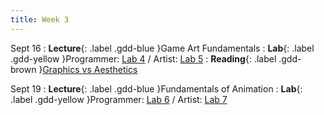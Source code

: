 ```yaml
---
title: Week 3
---
```


Sept 16
: **Lecture**{: .label .gdd-blue }Game Art Fundamentals
: **Lab**{: .label .gdd-yellow }Programmer: [Lab 4] / Artist: [Lab 5]
: **Reading**{: .label .gdd-brown }[Graphics vs Aesthetics]

Sept 19
: **Lecture**{: .label .gdd-blue }Fundamentals of Animation
: **Lab**{: .label .gdd-yellow }Programmer: [Lab 6] / Artist: [Lab 7]


<!-- [Game Art Fundamentals]: https://docs.google.com/presentation/d/18Z5mJ-LO84AU3PzaATqwU4cUpmeQOqvWrjUnXhDTi-E/edit?usp=sharing 
[Fundamentals of Animation]: https://docs.google.com/presentation/d/1Ik2nqnqBubvtusnuC8mWJD7H4SDaGyZlryWj_aJMCOU/edit?usp=sharing -->
 
[Lab 4]: ./../pages/labs/lab4/lab4
[Lab 5]: ./../pages/labs/lab5/lab5
[Lab 6]: ./../pages/labs/lab6/lab6
[Lab 7]: ./../pages/labs/lab7/lab7

[Graphics vs Aesthetics]: https://game-wisdom.com/critical/art-vs-aesthetics-nintendo 
